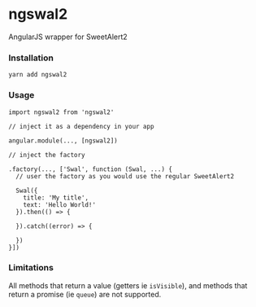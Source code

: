 # ngswal2
AngularJS wrapper for SweetAlert2

### Installation
```
yarn add ngswal2
```

### Usage

```
import ngswal2 from 'ngswal2'

// inject it as a dependency in your app

angular.module(..., [ngswal2])

// inject the factory

.factory(..., ['Swal', function (Swal, ...) {
  // user the factory as you would use the regular SweetAlert2
  
  Swal({
    title: 'My title',
    text: 'Hello World!'
  }).then(() => {
    
  }).catch((error) => {
    
  })
}])
```


### Limitations
All methods that return a value (getters ie `isVisible`), and methods that return a promise (ie `queue`) are not supported.

